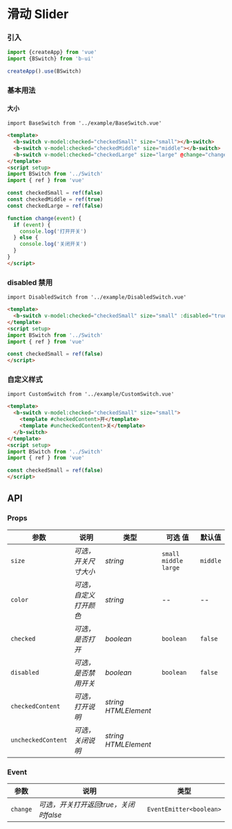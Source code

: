 # 滑动 Slider

### 引入

```js
import {createApp} from 'vue'
import {BSwitch} from 'b-ui'

createApp().use(BSwitch)
```

### 基本用法

#### 大小

```vue
import BaseSwitch from '../example/BaseSwitch.vue'
```

```html
<template>
  <b-switch v-model:checked="checkedSmall" size="small"></b-switch>
  <b-switch v-model:checked="checkedMiddle" size="middle"></b-switch>
  <b-switch v-model:checked="checkedLarge" size="large" @change="change"></b-switch>
</template>
<script setup>
import BSwitch from '../Switch'
import { ref } from 'vue'

const checkedSmall = ref(false)
const checkedMiddle = ref(true)
const checkedLarge = ref(false)

function change(event) {
  if (event) {
    console.log('打开开关')
  } else {
    console.log('关闭开关')
  }
}
</script>
```

### disabled 禁用

```vue
import DisabledSwitch from '../example/DisabledSwitch.vue'
```

```html
<template>
  <b-switch v-model:checked="checkedSmall" size="small" :disabled="true"></b-switch>
</template>
<script setup>
import BSwitch from '../Switch'
import { ref } from 'vue'

const checkedSmall = ref(false)
</script>
```

### 自定义样式

```vue
import CustomSwitch from '../example/CustomSwitch.vue'
```

```html
<template>
  <b-switch v-model:checked="checkedSmall" size="small">
    <template #checkedContent>开</template>
    <template #uncheckedContent>关</template>
  </b-switch>
</template>
<script setup>
import BSwitch from '../Switch'
import { ref } from 'vue'

const checkedSmall = ref(false)
</script>
```

## API

### Props

| 参数             | 说明                     | 类型        | 可选 值                                | 默认值     |
|----------------|------------------------|-----------|-------------------------------------|---------|
| `size`         | _可选，开关尺寸大小_       | _string_  | `small` `middle` `large`            | `middle`      |
| `color`         | _可选，自定义打开颜色_       | _string_  | --           | --     |
| `checked`         | _可选，是否打开_       | _boolean_  |     `boolean`     | `false`      |
| `disabled`         | _可选，是否禁用开关_       | _boolean_  |     `boolean`        | `false`      |
| `checkedContent`         | _可选，打开说明_       | _string_ _HTMLElement_  |             |       |
| `uncheckedContent`         | _可选，关闭说明_       | _string_  _HTMLElement_  |             |       |

### Event

| 参数             | 说明                     | 类型        |
|----------------|------------------------|-----------|
| `change`       | _可选，开关打开返回true，关闭时false_       | `EventEmitter<boolean>`  |
